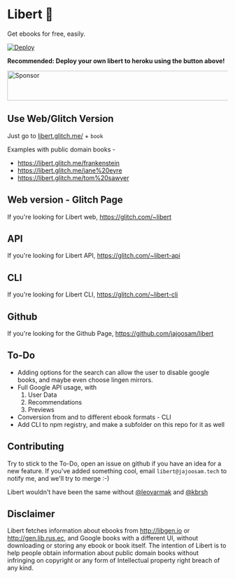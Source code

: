 # Libert 📖
Get ebooks for free, easily.

[![Deploy](https://www.herokucdn.com/deploy/button.svg)](https://heroku.com/deploy)


**Recommended: Deploy your own libert to heroku using the button above!**

<a target='_blank' rel='nofollow' href='https://app.codesponsor.io/link/gk2KHfxPsEcG2TgXLtSXnnoA/jajoosam/libert'>  <img alt='Sponsor' width='888' height='68' src='https://app.codesponsor.io/embed/gk2KHfxPsEcG2TgXLtSXnnoA/jajoosam/libert.svg' /></a>

## Use Web/Glitch Version
Just go to [libert.glitch.me/](https://libert.glitch.me/) + `book`

Examples with public domain books - 

- https://libert.glitch.me/frankenstein
- https://libert.glitch.me/jane%20eyre
- https://libert.glitch.me/tom%20sawyer

## Web version - Glitch Page
If you're looking for Libert web, https://glitch.com/~libert

## API
If you're looking for Libert API, https://glitch.com/~libert-api

## CLI
If you're looking for Libert CLI, https://glitch.com/~libert-cli

## Github
If you're looking for the Github Page, https://github.com/jajoosam/libert

## To-Do
- Adding options for the search can allow the user to disable google books, and maybe even choose lingen mirrors.
- Full Google API usage, with
  1. User Data
  2. Recommendations
  3. Previews
- Conversion from and to different ebook formats - CLI
- Add CLI to npm registry, and make a subfolder on this repo for it as well



## Contributing

Try to stick to the To-Do, open an issue on github if you have an idea for a new feature. If you've added something cool, email `libert@jajoosam.tech` to notify me, and we'll try to merge :-)

Libert wouldn't have been the same without [@leovarmak](http://twitter.com/leovarmak) and [@kbrsh](http://kabir.ml)

## Disclaimer

Libert fetches information about ebooks from http://libgen.io or http://gen.lib.rus.ec, and Google books with a different UI, without downloading or storing any ebook or book itself. The intention of Libert is to help people obtain information about public domain books without infringing on copyright or any form of Intellectual property right breach of any kind.

